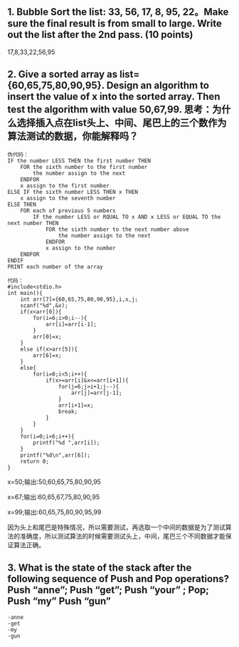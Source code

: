 ## 1. Bubble Sort the list: 33, 56, 17, 8, 95, 22。Make sure the final result is from small to large. Write out the list after the 2nd pass. (10 points)

17,8,33,22,56,95

## 2. Give a sorted array as list={60,65,75,80,90,95}. Design an algorithm to insert the value of x into the sorted array. Then test the algorithm with value 50,67,99. 思考：为什么选择插入点在list头上、中间、尾巴上的三个数作为算法测试的数据，你能解释吗？

```
伪代码：
IF the number LESS THEN the first number THEN
    FOR the sixth number to the first number
        the number assign to the next
    ENDFOR
    x assign to the first number
ELSE IF the sixth number LESS THEN x THEN
    x assign to the seventh number
ELSE THEN
    FOR each of previous 5 numbers
        IF the number LESS or RQUAL TO x AND x LESS or EQUAL TO the next number THEN
            FOR the sixth number to the next number above
                the number assign to the next
            ENDFOR
            x assign to the number
    ENDFOR
ENDIF
PRINT each number of the array

代码：
#include<stdio.h>
int main(){
	int arr[7]={60,65,75,80,90,95},i,x,j;
	scanf("%d",&x);
	if(x<arr[0]){
		for(i=6;i>0;i--){
			arr[i]=arr[i-1];
		}
		arr[0]=x;
	}
	else if(x>arr[5]){
		arr[6]=x;
	}
	else{
		for(i=0;i<5;i++){
			if(x>=arr[i]&x<=arr[i+1]){
				for(j=6;j>i+1;j--){
					arr[j]=arr[j-1];
				}
				arr[i+1]=x;
				break;
			}
		}
	}
	for(i=0;i<6;i++){
		printf("%d ",arr[i]);
	}
	printf("%d\n",arr[6]);
	return 0;
}
```

x=50;输出:50,60,65,75,80,90,95

x=67;输出:60,65,67,75,80,90,95

x=99;输出:60,65,75,80,90,95,99

因为头上和尾巴是特殊情况，所以需要测试，再选取一个中间的数据是为了测试算法的准确度，所以测试算法的时候需要测试头上，中间，尾巴三个不同数据才能保证算法正确。

## 3. What is the state of the stack after the following sequence of Push and Pop operations? Push “anne”; Push “get”; Push “your” ; Pop; Push “my” Push “gun”

```
·anne
·get
·my
·gun
```